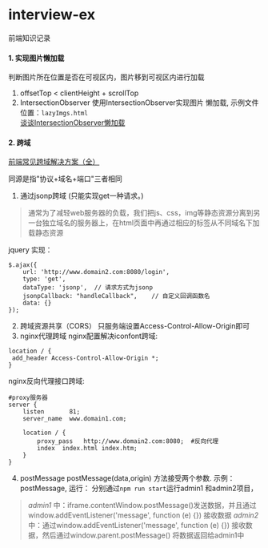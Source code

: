 <!--
 * @Author: liujian
 * @Date: 2021-02-23 11:50:45
 * @Description: file content
 * @LastEditors: liujian
 * @LastEditTime: 2021-02-24 18:09:49
-->
# interview-ex
前端知识记录
#### 1. 实现图片懒加载
判断图片所在位置是否在可视区内，图片移到可视区内进行加载
 1. offsetTop < clientHeight + scrollTop
 2. IntersectionObserver
       使用IntersectionObserver实现图片 懒加载, 示例文件位置：`lazyImgs.html`  
        [谈谈IntersectionObserver懒加载](https://www.jianshu.com/p/84a86e41eb2b)
#### 2. 跨域
[前端常见跨域解决方案（全）](https://segmentfault.com/a/1190000011145364)  

同源是指"协议+域名+端口"三者相同 
 1.  通过jsonp跨域 (只能实现get一种请求。)
> 通常为了减轻web服务器的负载，我们把js、css，img等静态资源分离到另一台独立域名的服务器上，在html页面中再通过相应的标签从不同域名下加载静态资源  

jquery 实现： 
```
$.ajax({
    url: 'http://www.domain2.com:8080/login',
    type: 'get',
    dataType: 'jsonp',  // 请求方式为jsonp
    jsonpCallback: "handleCallback",    // 自定义回调函数名
    data: {}
});
```
 2. 跨域资源共享（CORS）
        只服务端设置Access-Control-Allow-Origin即可
 3. nginx代理跨域
 nginx配置解决iconfont跨域:
 ```
 location / {
  add_header Access-Control-Allow-Origin *;
}
 ```
nginx反向代理接口跨域:
```
#proxy服务器
server {
    listen       81;
    server_name  www.domain1.com;

    location / {
        proxy_pass   http://www.domain2.com:8080;  #反向代理
        index  index.html index.htm;
    }
}
```
 
 4. postMessage
 postMessage(data,origin) 方法接受两个参数.
 示例：postMessage, 运行： 分别通过`npm run start`运行admin1 和admin2项目，
 > *admin1* 中：iframe.contentWindow.postMessage()发送数据，并且通过window.addEventListener('message', function (e) {}) 接收数据
 *admin2* 中：通过window.addEventListener('message', function (e) {}) 接收数据，然后通过window.parent.postMessage() 将数据返回给admin1中

 

    







<!-- <details>
<summary>CLICK ME</summary>

**<summary>标签与正文间一定要空一行！！！**
</details> -->

 
